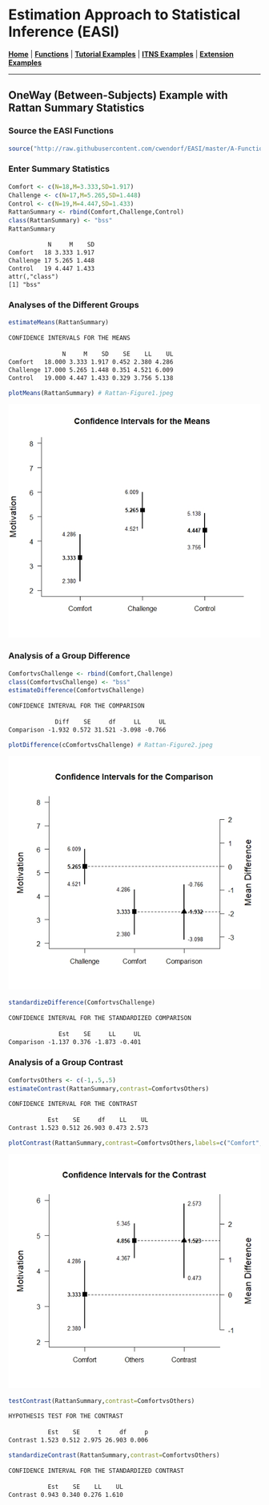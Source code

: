 # Estimation Approach to Statistical Inference  (EASI)

[**Home**](https://github.com/cwendorf/EASI/) | 
[**Functions**](https://github.com/cwendorf/EASI/tree/master/A-Functions) | 
[**Tutorial Examples**](https://github.com/cwendorf/EASI/tree/master/B-TutorialExamples) | 
[**ITNS Examples**](https://github.com/cwendorf/EASI/tree/master/C-ITNSExamples) | 
[**Extension Examples**](https://github.com/cwendorf/EASI/tree/master/D-ExtensionExamples)

---

## OneWay (Between-Subjects) Example with Rattan Summary Statistics

### Source the EASI Functions

```r
source("http://raw.githubusercontent.com/cwendorf/EASI/master/A-Functions/ALL-EASI-FUNCTIONS.R")
```

### Enter Summary Statistics

```r
Comfort <- c(N=18,M=3.333,SD=1.917)
Challenge <- c(N=17,M=5.265,SD=1.448)
Control <- c(N=19,M=4.447,SD=1.433)
RattanSummary <- rbind(Comfort,Challenge,Control)
class(RattanSummary) <- "bss"
RattanSummary
```
```
           N     M    SD
Comfort   18 3.333 1.917
Challenge 17 5.265 1.448
Control   19 4.447 1.433
attr(,"class")
[1] "bss"
```

### Analyses of the Different Groups

```r
estimateMeans(RattanSummary)
```
```
CONFIDENCE INTERVALS FOR THE MEANS

               N     M    SD    SE    LL    UL
Comfort   18.000 3.333 1.917 0.452 2.380 4.286
Challenge 17.000 5.265 1.448 0.351 4.521 6.009
Control   19.000 4.447 1.433 0.329 3.756 5.138
```
```r
plotMeans(RattanSummary) # Rattan-Figure1.jpeg
```
<kbd><img src="Rattan-Figure1.jpeg"></kbd>

### Analysis of a Group Difference

```r
ComfortvsChallenge <- rbind(Comfort,Challenge)
class(ComfortvsChallenge) <- "bss"
estimateDifference(ComfortvsChallenge)
```
```
CONFIDENCE INTERVAL FOR THE COMPARISON

             Diff    SE     df     LL     UL
Comparison -1.932 0.572 31.521 -3.098 -0.766
```
```r
plotDifference(cComfortvsChallenge) # Rattan-Figure2.jpeg
```
<kbd><img src="Rattan-Figure2.jpeg"></kbd>
```r
standardizeDifference(ComfortvsChallenge)
```
```
CONFIDENCE INTERVAL FOR THE STANDARDIZED COMPARISON

              Est    SE     LL     UL
Comparison -1.137 0.376 -1.873 -0.401
```

### Analysis of a Group Contrast

```r
ComfortvsOthers <- c(-1,.5,.5)
estimateContrast(RattanSummary,contrast=ComfortvsOthers)
```
```
CONFIDENCE INTERVAL FOR THE CONTRAST

           Est    SE     df    LL    UL
Contrast 1.523 0.512 26.903 0.473 2.573
```
```r
plotContrast(RattanSummary,contrast=ComfortvsOthers,labels=c("Comfort","Others")) # Rattan-Figure3.jpeg
```
<kbd><img src="Rattan-Figure3.jpeg"></kbd>
```r
testContrast(RattanSummary,contrast=ComfortvsOthers)
```
```
HYPOTHESIS TEST FOR THE CONTRAST

           Est    SE     t     df     p
Contrast 1.523 0.512 2.975 26.903 0.006
```
```r
standardizeContrast(RattanSummary,contrast=ComfortvsOthers)
```
```
CONFIDENCE INTERVAL FOR THE STANDARDIZED CONTRAST

           Est    SE    LL    UL
Contrast 0.943 0.340 0.276 1.610
```
